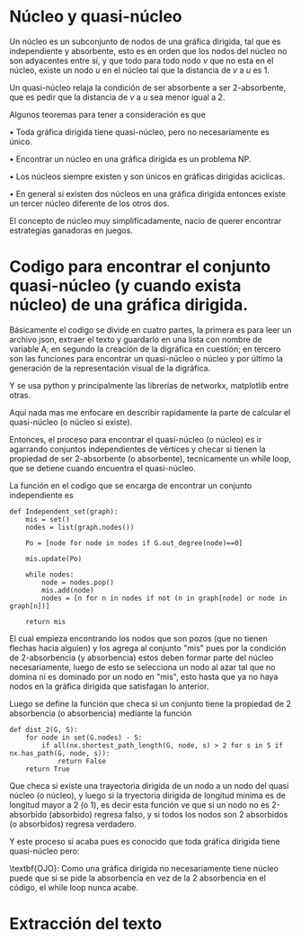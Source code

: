 # Núcleo y quasi-núcleo
Un núcleo es un subconjunto de nodos de una gráfica dirigida, tal que es independiente y absorbente, esto es en orden que los nodos del núcleo no son adyacentes entre sí, y que todo para todo nodo $v$ que no esta en el núcleo, existe un nodo $u$ en el núcleo tal que la distancia de $v$ a $u$ es 1.

Un quasi-núcleo relaja la condición de ser absorbente a ser 2-absorbente, que es pedir que la distancia de $v$ a $u$ sea menor igual a 2.

Algunos teoremas para tener a consideración es que

  $\bullet$ Toda gráfica dirigida tiene quasi-núcleo, pero no necesariamente es único.

  $\bullet$ Encontrar un núcleo en una gráfica dirigida es un problema NP.

  $\bullet$ Los núcleos siempre existen y son únicos en gráficas dirigidas aciclicas.

  $\bullet$ En general si existen dos núcleos en una gráfica dirigida entonces existe un tercer núcleo diferente de los otros dos.

El concepto de núcleo muy simplificadamente, nacío de querer encontrar estrategias ganadoras en juegos.

# Codigo para encontrar el conjunto quasi-núcleo (y cuando exista núcleo) de una gráfica dirigida.

Básicamente el codigo se divide en cuatro partes, la primera es para leer un archivo json, extraer el texto y guardarlo en una lista con nombre de variable A; en segundo la creación de la digráfica en cuestión; en tercero son las funciones para encontrar un quasi-núcleo o núcleo y por último la generación de la representación visual de la digráfica.

Y se usa python y principalmente las librerías de networkx, matplotlib entre otras.
  
Aquí nada mas me enfocare en describir rapidamente la parte de calcular el quasi-núcleo (o núcleo si existe).

Entonces, el proceso para encontrar el quasí-núcleo (o núcleo) es ir agarrando conjuntos independientes de vértices y checar si tienen la propiedad de ser 2-absorbente (o absorbente), tecnicamente un while loop, que se detiene cuando encuentra el quasi-núcleo.

La función en el codigo que se encarga de encontrar un conjunto independiente es 

    def Independent_set(graph):
        mis = set()
        nodes = list(graph.nodes())
    
        Po = [node for node in nodes if G.out_degree(node)==0]
    
        mis.update(Po)
    
        while nodes:
            node = nodes.pop()
            mis.add(node)
            nodes = [n for n in nodes if not (n in graph[node] or node in graph[n])]
    
        return mis

El cual empieza encontrando los nodos que son pozos (que no tienen flechas hacia alguien) y los agrega al conjunto "mis" pues por la condición de 2-absorbencia (y absorbencia) estos deben formar parte del núcleo necesariamente, luego de esto se selecciona un nodo al azar tal que no domina ni es dominado por un nodo en "mis", esto hasta que ya no haya nodos en la gráfica dirigida que satisfagan lo anterior.

Luego se define la función que checa si un conjunto tiene la propiedad de 2 absorbencia (o absorbencia) mediante la función
    
    def dist_2(G, S):
        for node in set(G.nodes) - S:
            if all(nx.shortest_path_length(G, node, s) > 2 for s in S if nx.has_path(G, node, s)):
                return False
        return True

Que checa si existe una trayectoria dirigida de un nodo a un nodo del quasi núcleo (o núcleo), y luego si la tryectoria dirigida de longitud minima es de longitud mayor a 2 (o 1), es decir esta función ve que si un nodo no es 2-absorbido (absorbido) regresa falso, y si todos los nodos son 2 absorbidos (o absorbidos) regresa verdadero.

Y este proceso si acaba pues es conocido que toda gráfica dirigida tiene quasi-núcleo pero:

\textbf{OJO}: Como una gráfica dirigida no necesariamente tiene núcleo puede que si se pide la absorbencia en vez de la 2 absorbencia en el código, el while loop nunca acabe.

# Extracción del texto

